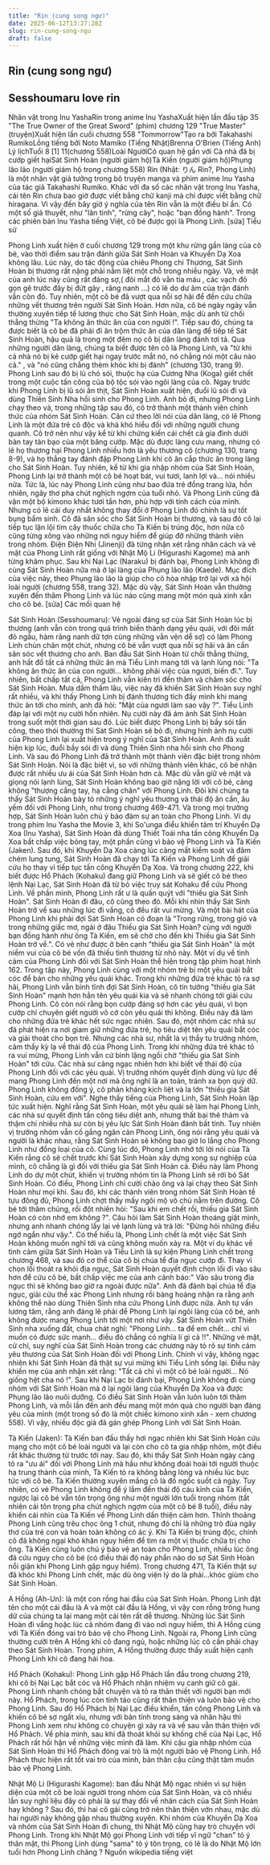 ```yaml
---
title: "Rin (cung song ngư)"
date: 2025-06-12T13:27:28Z
slug: rin-cung-song-ngu
draft: false
---
```


## Rin (cung song ngư)

## Sesshoumaru love rin

Nhân vật trong Inu Yasha​​Rin trong anime Inu Yasha​Xuất hiện lần đầu tập 35 "The True Owner of the Great Sword" (phim)
chương 129 "True Master" (truyện)​Xuất hiện lần cuối chương 558 "Tommorrow"​Tạo ra bởi Takahashi Rumiko​Lồng tiếng bởi Noto Mamiko (Tiếng Nhật)​Brenna O'Brien (Tiếng Anh)​Lý lịch​Tuổi 8 [1]
11(chương 558)​Loài Người​Có quan hệ gần với Cả nhà đã bị cướp giết hại​Sát Sinh Hoàn (người giám hộ)​Tà Kiến (người giám hộ)​Phụng lão lão (người giám hộ trong chương 558)​ 
Rin (Nhật: りん Rin?, Phong Linh) là một nhân vật giả tưởng trong bộ truyện manga và phim anime Inu Yasha của tác giả Takahashi Rumiko. Khác với đa số các nhân vật trong Inu Yasha, cái tên Rin chưa bao giờ được viết bằng chữ kanji mà chỉ được viết bằng chữ hiragana. Vì vậy đến bây giờ ý nghĩa của tên Rin vẫn là một điều bí ẩn. Có một số giả thuyết, như "lân tinh", "rừng cây", hoặc "bạn đồng hành". Trong các phiên bản Inu Yasha tiếng Việt, cô bé được gọi là Phong Linh.
[sửa]​ 
Tiểu sử
 
Phong Linh xuất hiện ở cuối chương 129 trong một khu rừng gần làng của cô bé, vào thời điểm sau trận đánh giữa Sát Sinh Hoàn và Khuyển Dạ Xoa không lâu. Lúc này, do tác động của chiêu Phong chi Thương, Sát Sinh Hoàn bị thương rất nặng phải nằm liệt một chỗ trong nhiều ngày. Và, vẻ mặt của anh lúc này cũng rất đáng sợ,( đôi mắt đỏ vằn tia máu , các vạch đỏ gọn gẽ trước đây bị đứt gãy , răng nanh ...) có lẽ do dư âm của trận đánh vẫn còn đó. Tuy nhiên, một cô bé đã vượt qua nỗi sợ hãi để đến cứu chữa những vết thương trên người Sát Sinh Hoàn. Hơn nữa, cô bé ngày ngày vẫn thường xuyên tiếp tế lương thực cho Sát Sinh Hoàn, mặc dù anh từ chối thẳng thừng "Ta không ăn thức ăn của con người !". Tiếp sau đó, chúng ta được biết là cô bé đã phải đi ăn trộm thức ăn của dân làng để tiếp tế Sát Sinh Hoàn, hậu quả là trong một đêm nọ cô bị dân làng đánh tơi tả. Qua những người dân làng, chúng ta biết được tên cô là Phong Linh, và "từ khi cả nhà nó bị kẻ cướp giết hại ngay trước mắt nó, nó chẳng nói một câu nào cả." , và "nó cũng chẳng thèm khóc khi bị đánh" (chương 130, trang 9).
Phong Linh sau đó bị lũ chó sói, thuộc hạ của Cương Nha (Koga) giết chết trong một cuộc tấn công của bộ tộc sói vào ngôi làng của cô. Ngay trước khi Phong Linh bị lũ sói ăn thịt, Sát Sinh Hoàn xuất hiện, đuổi lũ sói đi và dùng Thiên Sinh Nha hồi sinh cho Phong Linh. Anh bỏ đi, nhưng Phong Linh chạy theo và, trong những tập sau đó, cô trở thành một thành viên chính thức của nhóm Sát Sinh Hoàn.
Căn cứ theo lời nói của dân làng, có lẽ Phong Linh là một đứa trẻ cô độc và khá khó hiểu đối với những người chung quanh. Cô trở nên như vậy kể từ khi chứng kiến cái chết cả gia đình dưới bàn tay tàn bạo của một băng cướp. Mặc dù được làng cưu mang, nhưng có lẽ họ thương hại Phong Linh nhiều hơn là yêu thương cô (chương 130, trang 8-9), và họ thẳng tay đánh đập Phong Linh khi cô ăn cắp thức ăn trong làng cho Sát Sinh Hoàn. Tuy nhiên, kể từ khi gia nhập nhóm của Sát Sinh Hoàn, Phong Linh lại trở thành một cô bé hoạt bát, vui tươi, lanh lợi và... nói nhiều nữa. Tức là, lúc này Phong Linh cũng như bao đứa trẻ đồng trang lứa, hồn nhiên, ngây thơ pha chút nghịch ngợm của tuổi nhỏ. Và Phong Linh cũng đã vận một bộ kimono khác tươi tắn hơn, phù hợp với tính cách của mình.
Nhưng có lẽ cái duy nhất không thay đổi ở Phong Linh đó chính là sự tốt bụng bẩm sinh. Cô đã săn sóc cho Sát Sinh Hoàn bị thương, và sau đó cô lại tiếp tục lặn lội tìm cây thuốc chữa cho Tà Kiến bị trúng độc, hơn nữa cô cũng từng xông vào những nơi nguy hiểm để giúp đỡ những thành viên trong nhóm. Điện Điện Nhi (Jinenji) đã từng nhận xét rằng nhân cách và vẻ mặt của Phong Linh rất giống với Nhật Mộ Li (Higurashi Kagome) mà anh từng khâm phục.
Sau khi Nại Lạc (Naraku) bị đánh bại, Phong Linh không đi cùng Sát Sinh Hoàn nữa mà ở lại làng của Phụng lão lão (Kaede). Mục đích của việc này, theo Phụng lão lão là giúp cho cô hòa nhập trở lại với xã hội loài người (chương 558, trang 32). Mặc dù vậy, Sát Sinh Hoàn vẫn thường xuyên đến thăm Phong Linh và lúc nào cũng mang một món quà xinh xắn cho cô bé.
[sửa]​ 
Các mối quan hệ
 

Sát Sinh Hoàn (Sesshoumaru): Vẻ ngoài đáng sợ của Sát Sinh Hoàn lúc bị thương (anh vẫn còn trong quá trình biến thành dạng yêu quái, với đôi mắt đỏ ngầu, hàm răng nanh dữ tợn cùng những vằn vện dễ sợ) có làm Phong Linh chùn chân một chút, nhưng cô bé vẫn vượt qua nỗi sợ hãi và ân cần săn sóc vết thương cho anh. Ban đầu Sát Sinh Hoàn từ chối thẳng thừng, anh hất đổ tất cả những thức ăn mà Tiểu Linh mang tới và lạnh lùng nói: "Ta không ăn thức ăn của con người... không phải việc của ngươi, biến đi.". Tuy nhiên, bất chấp tất cả, Phong Linh vẫn kiên trì đến thăm và chăm sóc cho Sát Sinh Hoàn. Mưa dầm thấm lâu, việc này đã khiến Sát Sinh Hoàn suy nghĩ rất nhiều, và khi thấy Phong Linh bị đánh thương tích đầy mình khi mang thức ăn tới cho mình, anh đã hỏi: "Mặt của ngươi làm sao vậy ?". Tiểu Linh đáp lại với một nụ cười hồn nhiên. Nụ cười này đã ám ảnh Sát Sinh Hoàn trong suốt một thời gian sau đó.
Lúc biết được Phong Linh bị bầy sói tấn công, theo thói thường thì Sát Sinh Hoàn sẽ bỏ đi, nhưng hình ảnh nụ cười của Phong Linh lại xuất hiện trong ý nghĩ của Sát Sinh Hoàn. Anh đã xuất hiện kịp lúc, đuổi bầy sói đi và dùng Thiên Sinh nha hồi sinh cho Phong Linh. Và sau đó Phong Linh đã trở thành một thành viên đặc biệt trong nhóm Sát Sinh Hoàn.
Nói là đặc biệt vì, so với những thành viên khác, cô bé nhận được rất nhiều ưu ái của Sát Sinh Hoàn hơn cả. Mặc dù vẫn giữ vẻ mặt và giọng nói lạnh lùng, Sát Sinh Hoàn không bao giờ nặng lời với cô bé, càng không "thượng cẳng tay, hạ cẳng chân" với Phong Linh. Đôi khi chúng ta thấy Sát Sinh Hoàn bày tỏ những ý nghĩ yêu thương và thái độ ân cần, âu yếm đối với Phong Linh, như trong chương 469-471. Và trong mọi trường hợp, Sát Sinh Hoàn luôn chú ý bảo đảm sự an toàn cho Phong Linh. Ví dụ trong phim Inu Yasha the Movie 3, khi So'unga điểu khiển tâm trí Khuyển Dạ Xoa (Inu Yasha), Sát Sinh Hoàn đã dùng Thiết Toái nha tấn công Khuyển Dạ Xoa bất chấp việc bỏng tay, một phần cũng vì bảo vệ Phong Linh và Tà Kiến (Jaken). Sau đó, khi Khuyển Dạ Xoa càng lúc càng mất kiểm soát và đâm chém lung tung, Sát Sinh Hoàn đã chạy tới Tà Kiến và Phong Linh để giải cứu họ thay vì tiếp tục tấn công Khuyển Dạ Xoa. Và trong chương 222, khi biết được Hổ Phách (Kohaku) đang giữ Phong Linh và sẽ giết cô bé theo lệnh Nại Lạc, Sát Sinh Hoàn đã từ bỏ việc truy sát Kohaku để cứu Phong Linh.
Về phần mình, Phong Linh rất ư là quấn quýt với "thiếu gia Sát Sinh Hoàn". Sát Sinh Hoàn đi đâu, cô cũng theo đó. Mỗi khi nhìn thấy Sát Sinh Hoàn trở về sau những lúc đi vắng, cô đều rất vui mừng. Và một bài hát của Phong Linh khi phải đợi Sát Sinh Hoàn có đoạn là "Trong rừng, trong gió và trong những giấc mơ, ngài ở đâu Thiếu gia Sát Sinh Hoàn? cùng với người bạn đồng hành như ông Tà Kiến, em sẽ chờ cho đến khi Thiếu gia Sát Sinh Hoàn trở về.". Có vẻ như được ở bên cạnh "thiếu gia Sát Sinh Hoàn" là một niềm vui của cô bé vốn đã thiếu tình thương từ nhỏ này.
Một ví dụ về tình cảm của Phong Linh đối với Sát Sinh Hoàn thể hiện trong tập phim hoạt hình 162. Trong tập này, Phong Linh cùng với một nhóm trẻ bị một yêu quái bắt cóc để bán cho những yêu quái khác. Trong khi những đứa trẻ khác tỏ ra sợ hãi, Phong Linh vẫn bình tĩnh đợi Sát Sinh Hoàn, cô tin tưởng "thiếu gia Sát Sinh Hoàn" mạnh hơn hẳn tên yêu quái kia và sẽ nhanh chóng tới giải cứu Phong Linh. Cô còn nói rằng bọn cướp đáng sợ hơn các yêu quái, vì bọn cướp chỉ chuyên giết người vô cớ còn yêu quái thì không. Điều này đã làm cho những đứa trẻ khác hết sức ngạc nhiên.
Sau đó, một nhóm các nhà sư đã phát hiện ra nơi giam giữ những đứa trẻ, họ tiêu diệt tên yêu quái bắt cóc và giải thoát cho bọn trẻ. Nhưng các nhà sư, nhất là vị thầy tu trưởng nhóm, cảm thấy kỳ lạ về thái độ của Phong Linh. Trong khi những đứa trẻ khác tỏ ra vui mừng, Phong Linh vẫn cứ bình lặng ngồi chờ "thiếu gia Sát Sinh Hoàn" tới cứu. Các nhà sư càng ngạc nhiên hơn khi biết về thái độ của Phong Linh đối với các yêu quái. Vị trưởng nhóm quyết định dùng vũ lực để mang Phong Linh đến một nơi mà ông nghĩ là an toàn, tránh xa bọn quỷ dữ. Phong Linh không đồng ý, cô phản kháng kịch liệt và la lớn "thiếu gia Sát Sinh Hoàn, cứu em với".
Nghe thấy tiếng của Phong Linh, Sát Sinh Hoàn lập tức xuất hiện. Nghĩ rằng Sát Sinh Hoàn, một yêu quái sẽ làm hại Phong Linh, các nhà sư quyết định tấn công tiêu diệt anh, nhưng thất bại thê thảm và thậm chí nhiều nhà sư còn bị yêu lực Sát Sinh Hoàn đánh bất tỉnh. Tuy nhiên vị trưởng nhóm vẫn cố gắng ngăn cản Phong Linh, ông nói rằng yêu quái và người là khác nhau, rằng Sát Sinh Hoàn sẽ không bao giờ lo lắng cho Phong Linh như đồng loại của cô. Cùng lúc đó, Phong Linh nhớ tới lời nói của Tà Kiến rằng cô sẽ chết trước khi Sát Sinh Hoàn xây dựng xong sự nghiệp của mình, cô chẳng là gì đối với thiếu gia Sát Sinh Hoàn cả. Điều này làm Phong Linh do dự một chút, khiến vị trưởng nhóm tin là Phong Linh sẽ rời bỏ Sát Sinh Hoàn. Có điều, Phong Linh chỉ cười chào ông và lại chạy theo Sát Sinh Hoàn như mọi khi.
Sau đó, khi các thành viên trong nhóm Sát Sinh Hoàn tề tựu đông đủ, Phong Linh chợt thấy mấy ngôi mộ vô chủ nằm trên đường. Cô bé tới thăm chúng, rồi đột nhiên hỏi: "Sau khi em chết rồi, thiếu gia Sát Sinh Hoàn có còn nhớ em không ?". Câu hỏi làm Sát Sinh Hoàn thoáng giật mình, nhưng anh nhanh chóng lấy lại vẻ lạnh lùng và trả lời: "Đừng hỏi những điều ngớ ngẩn như vậy.". Có thể hiểu là, Phong Linh chết là một việc Sát Sinh Hoàn không muốn nghĩ tới và cũng không muốn xảy ra.
Một ví dụ khác về tình cảm giữa Sát Sinh Hoàn và Tiểu Linh là sự kiện Phong Linh chết trong chương 468, và sau đó cơ thể của cô bị chúa tể địa ngục cướp đi. Thay vì chọn lối thoát ra khỏi địa ngục, Sát Sinh Hoàn quyết định chọn lối đi vào sâu hơn để cứu cô bé, bất chấp việc mẹ của anh cảnh báo:" Vào sâu trong địa ngục thì sẽ không bao giờ ra ngoài được nữa". Anh đã đánh bại chúa tể địa ngục, giải cứu thể xác Phong Linh nhưng rồi bàng hoàng nhận ra rằng anh không thể nào dùng Thiên Sinh nha cứu Phong Linh được nữa. Anh tự vấn lương tâm, rằng anh đáng lẽ phải để Phong Linh lại ngôi làng của cô bé, anh không được mang Phong Linh tới một nơi như vậy. Sát Sinh Hoàn vứt Thiên Sinh nha xuống đất, chua chát nghĩ: "Phong Linh... ta để em chết... chỉ vì muốn có được sức mạnh... điều đó chẳng có nghĩa lí gì cả !!". Những vẻ mặt, cử chỉ, suy nghĩ của Sát Sinh Hoàn trong các chương này tỏ rõ sự tình cảm yêu thương của Sát Sinh Hoàn đối với Phong Linh. Chính vì vậy, không ngạc nhiên khi Sát Sinh Hoàn đã thật sự vui mừng khi Tiểu Linh sống lại. Điều này khiến mẹ của anh nhận xét rằng: "Tất cả chỉ vì một cô bé loài người... Nó giống hệt cha nó !".
Sau khi Nại Lạc bị đánh bại, Phong Linh không đi cùng nhóm với Sát Sinh Hoàn mà ở lại ngôi làng của Khuyển Dạ Xoa và được Phụng lão lão nuôi dưỡng. Có điều Sát Sinh Hoàn vẫn luôn luôn tới thăm Phong Linh, và mỗi lần đến anh đều mang một món quà cho người bạn đáng yêu của mình (một trong số đó là một chiếc kimono xinh xắn - xem chương 558).
Vì vậy, nhiều độc giả đã gán ghép Phong Linh với Sát Sinh Hoàn.

Tà Kiến (Jaken): Tà Kiến ban đầu thấy hơi ngạc nhiên khi Sát Sinh Hoàn cứu mạng cho một cô bé loài người và lại còn cho cô ta gia nhập nhóm, một điều rất khác thường từ trước tới nay. Sau đó, khi thấy Sát Sinh Hoàn ngày càng tỏ ra "ưu ái" đối với Phong Linh mà hầu như không đoái hoài tới người thuộc hạ trung thành của mình, Tà Kiến tỏ ra không bằng lòng và nhiều lúc bực tức với cô bé. Tà Kiến thường xuyên mắng cô là đồ ngốc suốt cả ngày. Tuy nhiên, có vẻ Phong Linh không để ý lắm đến thái độ cáu kỉnh của Tà Kiến, ngược lại cô bé vẫn tôn trọng ông như một người lớn tuổi trong nhóm (tất nhiên cái tôn trọng pha chút nghịch ngợm của một cô bé 8 tuổi), điều này khiến cái nhìn của Tà Kiến về Phong Linh dần thiện cảm hơn. Thỉnh thoảng Phong Linh cũng trêu chọc ông 1 chút, nhưng đó chỉ là những trò đùa ngây thơ của trẻ con và hoàn toàn không có ác ý. Khi Tà Kiến bị trúng độc, chính cô đã không ngại khó khăn nguy hiểm để tìm ra một vị thuốc chữa trị cho ông. Tà Kiến cũng luôn chú ý bảo vệ an toàn cho Phong Linh, nhiều lúc ông đã cứu nguy cho cô bé (có điều thái độ này phần nào do sợ Sát Sinh Hoàn nổi giận khi Phong Linh gặp nguy hiểm). Trong chương 471, Tà Kiến thật sự đã khóc khi Phong Linh chết, mặc dù ông viện lý do là phải...khóc giùm cho Sát Sinh Hoàn.

A Hồng (Ah-Un): là một con rồng hai đầu của Sát Sinh Hoàn. Phong Linh đặt tên cho một cái đầu là A và một cái đầu là Hồng, vì vậy con rồng trông hung dữ của chúng ta lại mang một cái tên rất dễ thương. Những lúc Sát Sinh Hoàn đi vắng hoặc lúc cả nhóm đang đi vào nơi nguy hiểm, thì A Hồng cùng với Tà Kiến đóng vai trò bảo vệ cho Phong Linh. Ngoài ra, Phong Linh cũng thường cưỡi trên A Hồng khi cô đang ngủ, hoặc những lúc cô cần phải chạy theo Sát Sinh Hoàn. Trong phim, A Hồng thường được thấy xuất hiện cạnh Phong Linh khi cô đang hái hoa.

Hổ Phách (Kohaku): Phong Linh gặp Hổ Phách lần đầu trong chương 219, khi cô bị Nại Lạc bắt cóc và Hổ Phách nhận nhiệm vụ canh giữ cô gái. Phong Linh nhanh chóng bắt chuyện và tỏ ra thân thiết với người bạn mới này. Hổ Phách, trong lúc còn tỉnh táo cũng rất thân thiện và luôn bảo vệ cho Phong Linh. Sau đó Hổ Phách bị Nại Lạc điều khiển, tấn công Phong Linh và khiến cô bé sợ ngất xỉu, nhưng với bản tính trong sáng và nhân hậu thì Phong Linh xem như không có chuyện gì xảy ra và về sau vẫn thân thiện với Hổ Phách. Về phía mình, sau khi đã thoát khỏi sự khống chế của Nại Lạc, Hổ Phách rất hối hận về những việc mình đã làm. Khi cậu gia nhập nhóm của Sát Sinh Hoàn thì Hổ Phách đóng vai trò là một người bảo vệ Phong Linh. Hổ Phách thực hiện rất tốt vai trò của mình, bản thân cậu cũng thật tâm muốn bảo vệ Phong Linh.

Nhật Mộ Li (Higurashi Kagome): ban đầu Nhật Mộ ngạc nhiên vì sự hiện diện của một cô be loài người trong nhóm của Sát Sinh Hoàn, và cô nhiều lần suy nghĩ liệu đây có phải là sự thay đổi về nhân cách của Sát Sinh Hoàn hay không ? Sau đó, thì hai cô gái cũng trở nên thân thiện vớn nhau, mặc dù hai người này không gặp nhau thường xuyên. Khi nhóm của Khuyển Dạ Xoa và nhóm của Sát Sinh Hoàn đi chung, thì Nhật Mộ cũng hay trò chuyện với Phong Linh. Trong khi Nhật Mộ gọi Phong Linh với tiếp vĩ ngữ "chan" tỏ ý thân mật, thì Phong Linh dùng "sama" tỏ ý tôn trọng, có lẽ là do Nhật Mộ lớn tuổi hơn Phong Linh chăng ?
Nguồn wikipedia tiếng việt